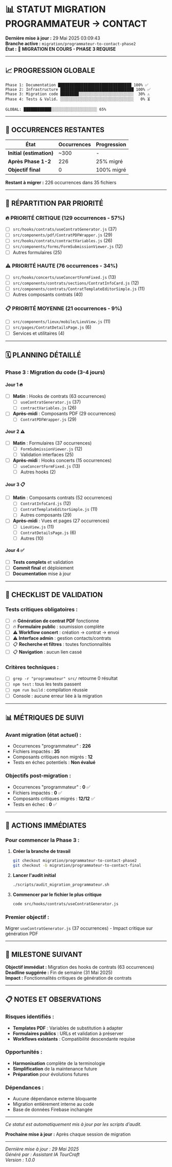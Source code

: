 # 📊 STATUT MIGRATION PROGRAMMATEUR → CONTACT

**Dernière mise à jour :** 29 Mai 2025 03:09:43  
**Branche active :** `migration/programmateur-to-contact-phase2`  
**État :** 🔄 **MIGRATION EN COURS - PHASE 3 REQUISE**

---

## 📈 **PROGRESSION GLOBALE**

```
Phase 1: Documentation ████████████████████████████████ 100% ✅
Phase 2: Infrastructure ████████████████████████████████ 100% ✅  
Phase 3: Migration code ████████░░░░░░░░░░░░░░░░░░░░░░░░  30% ⚠️
Phase 4: Tests & Valid. ░░░░░░░░░░░░░░░░░░░░░░░░░░░░░░░░   0% ⏳

GLOBAL: ████████████░░░░░░░░░░░░░░░░░░░░ 65%
```

---

## 🎯 **OCCURRENCES RESTANTES**

| État | Occurrences | Progression |
|------|-------------|-------------|
| **Initial (estimation)** | ~300 | - |
| **Après Phase 1-2** | 226 | 25% migré |
| **Objectif final** | 0 | 100% migré |

**Restant à migrer :** 226 occurrences dans 35 fichiers

---

## 📁 **RÉPARTITION PAR PRIORITÉ**

### 🔥 **PRIORITÉ CRITIQUE** (129 occurrences - 57%)
- [ ] `src/hooks/contrats/useContratGenerator.js` (37)
- [ ] `src/components/pdf/ContratPDFWrapper.js` (29) 
- [ ] `src/hooks/contrats/contractVariables.js` (26)
- [ ] `src/components/forms/FormSubmissionViewer.js` (12)
- [ ] Autres formulaires (25)

### ⚠️ **PRIORITÉ HAUTE** (76 occurrences - 34%)
- [ ] `src/hooks/concerts/useConcertFormFixed.js` (13)
- [ ] `src/components/contrats/sections/ContratInfoCard.js` (12)
- [ ] `src/components/contrats/ContratTemplateEditorSimple.js` (11)
- [ ] Autres composants contrats (40)

### 📋 **PRIORITÉ MOYENNE** (21 occurrences - 9%)
- [ ] `src/components/lieux/mobile/LieuView.js` (11)
- [ ] `src/pages/ContratDetailsPage.js` (6)
- [ ] Services et utilitaires (4)

---

## 🗓️ **PLANNING DÉTAILLÉ**

### **Phase 3 : Migration du code (3-4 jours)**

#### **Jour 1** 🔥
- [ ] **Matin** : Hooks de contrats (63 occurrences)
  - [ ] `useContratGenerator.js` (37)
  - [ ] `contractVariables.js` (26)
- [ ] **Après-midi** : Composants PDF (29 occurrences)
  - [ ] `ContratPDFWrapper.js` (29)

#### **Jour 2** ⚠️
- [ ] **Matin** : Formulaires (37 occurrences)
  - [ ] `FormSubmissionViewer.js` (12)
  - [ ] Validation interfaces (25)
- [ ] **Après-midi** : Hooks concerts (15 occurrences)
  - [ ] `useConcertFormFixed.js` (13)
  - [ ] Autres hooks (2)

#### **Jour 3** 📋
- [ ] **Matin** : Composants contrats (52 occurrences)
  - [ ] `ContratInfoCard.js` (12)
  - [ ] `ContratTemplateEditorSimple.js` (11)
  - [ ] Autres composants (29)
- [ ] **Après-midi** : Vues et pages (27 occurrences)
  - [ ] `LieuView.js` (11)
  - [ ] `ContratDetailsPage.js` (6)
  - [ ] Autres (10)

#### **Jour 4** ✅
- [ ] **Tests complets** et validation
- [ ] **Commit final** et déploiement
- [ ] **Documentation** mise à jour

---

## 🧪 **CHECKLIST DE VALIDATION**

### **Tests critiques obligatoires :**
- [ ] 🔥 **Génération de contrat PDF** fonctionne
- [ ] 🔥 **Formulaire public** : soumission complète
- [ ] ⚠️ **Workflow concert** : création → contrat → envoi
- [ ] ⚠️ **Interface admin** : gestion contacts/contrats
- [ ] 📋 **Recherche et filtres** : toutes fonctionnalités
- [ ] 📋 **Navigation** : aucun lien cassé

### **Critères techniques :**
- [ ] `grep -r "programmateur" src/` retourne 0 résultat
- [ ] `npm test` : tous les tests passent
- [ ] `npm run build` : compilation réussie
- [ ] Console : aucune erreur liée à la migration

---

## 📊 **MÉTRIQUES DE SUIVI**

### **Avant migration (état actuel) :**
- Occurrences "programmateur" : **226**
- Fichiers impactés : **35**
- Composants critiques non migrés : **12**
- Tests en échec potentiels : **Non évalué**

### **Objectifs post-migration :**
- Occurrences "programmateur" : **0** ✅
- Fichiers impactés : **0** ✅  
- Composants critiques migrés : **12/12** ✅
- Tests en échec : **0** ✅

---

## 🚀 **ACTIONS IMMÉDIATES**

### **Pour commencer la Phase 3 :**

1. **Créer la branche de travail**
   ```bash
   git checkout migration/programmateur-to-contact-phase2
   git checkout -b migration/programmateur-to-contact-final
   ```

2. **Lancer l'audit initial**
   ```bash
   ./scripts/audit_migration_programmateur.sh
   ```

3. **Commencer par le fichier le plus critique**
   ```bash
   code src/hooks/contrats/useContratGenerator.js
   ```

### **Premier objectif :**
Migrer `useContratGenerator.js` (37 occurrences) - Impact critique sur génération PDF

---

## 🎯 **MILESTONE SUIVANT**

**Objectif immédiat :** Migration des hooks de contrats (63 occurrences)  
**Deadline suggérée :** Fin de semaine (31 Mai 2025)  
**Impact :** Fonctionnalités critiques de génération de contrats

---

## 📋 **NOTES ET OBSERVATIONS**

### **Risques identifiés :**
- **Templates PDF** : Variables de substitution à adapter
- **Formulaires publics** : URLs et validation à préserver
- **Workflows existants** : Compatibilité descendante requise

### **Opportunités :**
- **Harmonisation** complète de la terminologie
- **Simplification** de la maintenance future
- **Préparation** pour évolutions futures

### **Dépendances :**
- Aucune dépendance externe bloquante
- Migration entièrement interne au code
- Base de données Firebase inchangée

---

*Ce statut est automatiquement mis à jour par les scripts d'audit.*

**Prochaine mise à jour :** Après chaque session de migration

---

*Dernière mise à jour : 29 Mai 2025*  
*Généré par : Assistant IA TourCraft*  
*Version : 1.0.0*
